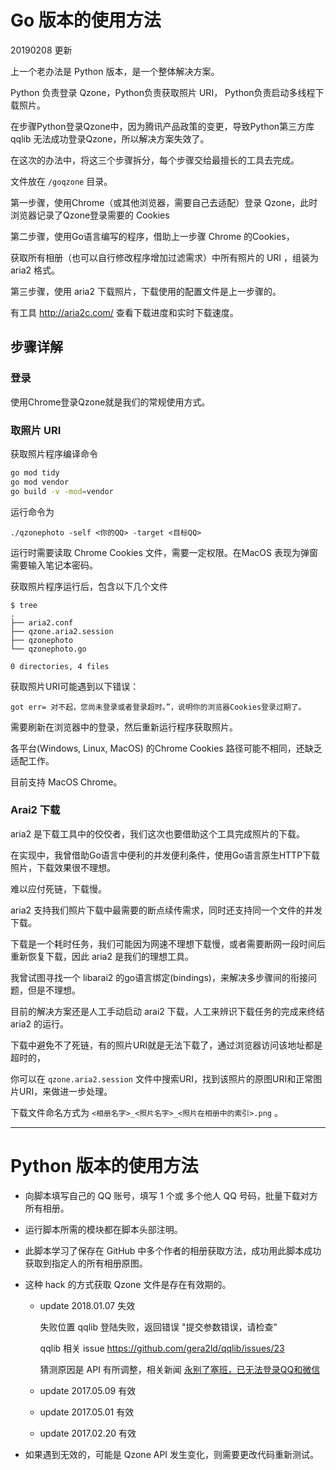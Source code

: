 ﻿

# Go 版本的使用方法

20190208 更新

上一个老办法是 Python 版本，是一个整体解决方案。

Python 负责登录 Qzone，Python负责获取照片 URI， Python负责启动多线程下载照片。

在步骤Python登录Qzone中，因为腾讯产品政策的变更，导致Python第三方库 qqlib 无法成功登录Qzone，所以解决方案失效了。

在这次的办法中，将这三个步骤拆分，每个步骤交给最擅长的工具去完成。

文件放在 `/goqzone` 目录。

第一步骤，使用Chrome（或其他浏览器，需要自己去适配）登录 Qzone，此时浏览器记录了Qzone登录需要的 Cookies

第二步骤，使用Go语言编写的程序，借助上一步骤 Chrome 的Cookies，

获取所有相册（也可以自行修改程序增加过滤需求）中所有照片的 URI ，组装为 aria2 格式。

第三步骤，使用 aria2 下载照片，下载使用的配置文件是上一步骤的。

有工具 http://aria2c.com/ 查看下载进度和实时下载速度。


## 步骤详解

### 登录

使用Chrome登录Qzone就是我们的常规使用方式。


### 取照片 URI

获取照片程序编译命令
```bash
go mod tidy
go mod vendor
go build -v -mod=vendor
```

运行命令为 
```
./qzonephoto -self <你的QQ> -target <目标QQ>
```
运行时需要读取 Chrome Cookies 文件，需要一定权限。在MacOS 表现为弹窗需要输入笔记本密码。

获取照片程序运行后，包含以下几个文件
```
$ tree
.
├── aria2.conf
├── qzone.aria2.session
├── qzonephoto
└── qzonephoto.go

0 directories, 4 files
```

获取照片URI可能遇到以下错误：

```
got err= 对不起，您尚未登录或者登录超时。”，说明你的浏览器Cookies登录过期了。
```
需要刷新在浏览器中的登录，然后重新运行程序获取照片。

各平台(Windows, Linux, MacOS) 的Chrome Cookies 路径可能不相同，还缺乏适配工作。

目前支持 MacOS Chrome。

### Arai2 下载

aria2 是下载工具中的佼佼者，我们这次也要借助这个工具完成照片的下载。

在实现中，我曾借助Go语言中便利的并发便利条件，使用Go语言原生HTTP下载照片，下载效果很不理想。

难以应付死链，下载慢。

aria2 支持我们照片下载中最需要的断点续传需求，同时还支持同一个文件的并发下载。

下载是一个耗时任务，我们可能因为网速不理想下载慢，或者需要断网一段时间后重新恢复下载，因此 aria2 是我们的理想工具。

我曾试图寻找一个 libarai2 的go语言绑定(bindings)，来解决多步骤间的衔接问题，但是不理想。

目前的解决方案还是人工手动启动 arai2 下载，人工来辨识下载任务的完成来终结 aria2 的运行。

下载中避免不了死链，有的照片URI就是无法下载了，通过浏览器访问该地址都是超时的，

你可以在 `qzone.aria2.session` 文件中搜索URI，找到该照片的原图URI和正常图片URI，来做进一步处理。

下载文件命名方式为 `<相册名字>_<照片名字>_<照片在相册中的索引>.png` 。


------------------------------
# Python 版本的使用方法

- 向脚本填写自己的 QQ 账号，填写 1 个或 多个他人 QQ 号码，批量下载对方所有相册。

- 运行脚本所需的模块都在脚本头部注明。

- 此脚本学习了保存在 GitHub 中多个作者的相册获取方法，成功用此脚本成功获取到指定人的所有相册原图。

- 这种 hack 的方式获取 Qzone 文件是存在有效期的。
    
    - update 2018.01.07 失效
      
      失败位置 qqlib 登陆失败，返回错误 "提交参数错误，请检查"
      
      qqlib 相关 issue https://github.com/gera2ld/qqlib/issues/23
      
      猜测原因是 API 有所调整，相关新闻 
      [永别了塞班，已无法登录QQ和微信](http://www.sohu.com/a/214881879_350699)
    
    - update 2017.05.09 有效
    - update 2017.05.01 有效
    - update 2017.02.20 有效

- 如果遇到无效的，可能是 Qzone API 发生变化，则需要更改代码重新测试。
